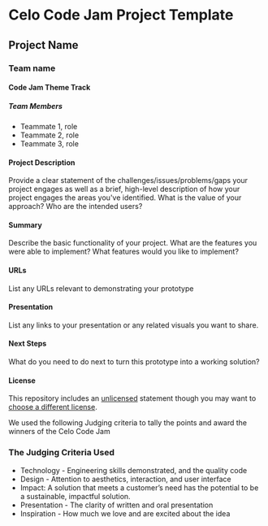 # Celo Code Jam Project Template

## Project Name

### Team name

#### Code Jam Theme Track

##### Team Members

- Teammate 1, role
- Teammate 2, role
- Teammate 3, role
  
#### Project Description

Provide a clear statement of the challenges/issues/problems/gaps your project engages as well as a brief, high-level description of how your project engages the areas you've identified. What is the value of your approach? Who are the intended users?

#### Summary

Describe the basic functionality of your project. What are the features you were able to implement? What features would you like to implement?

#### URLs

List any URLs relevant to demonstrating your prototype

#### Presentation

List any links to your presentation or any related visuals you want to share.

#### Next Steps

What do you need to do next to turn this prototype into a working solution?

#### License

This repository includes an [unlicensed](http://unlicense.org/) statement though you may want to [choose a different license](https://choosealicense.com/).

We used the following Judging criteria to tally the points and award the winners of the     Celo Code Jam 

### The Judging Criteria Used

<ul>
  <li>Technology - Engineering skills demonstrated, and the quality code</li>
  <li>Design - Attention to aesthetics, interaction, and user interface</li>
  <li>Impact: A solution that meets a customer’s need has the potential to be a sustainable, impactful solution.</li>
  <li>Presentation - The clarity of written and oral presentation</li>
  <li>Inspiration - How much we love and are excited about the idea</li>
</ul>










